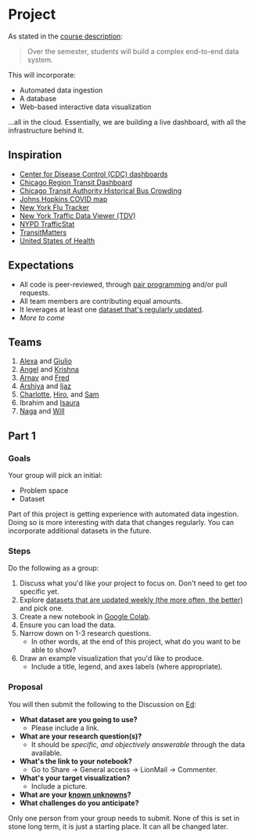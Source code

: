 # Project

As stated in the [course description](../README.md#course-description):

> Over the semester, students will build a complex end-to-end data system.

This will incorporate:

- Automated data ingestion
- A database
- Web-based interactive data visualization

…all in the cloud. Essentially, we are building a live dashboard, with all the infrastructure behind it.

## Inspiration

- [Center for Disease Control (CDC) dashboards](https://www.cdc.gov/nssp/php/data-research/dashboards/index.html)
- [Chicago Region Transit Dashboard](https://experience.arcgis.com/experience/2aa35be601ed4e1aa1b1fcf2bf56cb2f/page/Home/)
- [Chicago Transit Authority Historical Bus Crowding](https://capacitydb.ctadataportal.com/)
- [Johns Hopkins COVID map](https://coronavirus.jhu.edu/map.html)
- [New York Flu Tracker](https://nyshc.health.ny.gov/web/nyapd/new-york-state-flu-tracker)
- [New York Traffic Data Viewer (TDV)](https://www.dot.ny.gov/tdv)
- [NYPD TrafficStat](https://trafficsafetyforum.nypdonline.org/)
- [TransitMatters](https://dashboard.transitmatters.org/)
- [United States of Health](https://www.mckinsey.com/industries/public-sector/our-insights/us-public-health-dashboard)

## Expectations

- All code is peer-reviewed, through [pair programming](pairing.md) and/or pull requests.
- All team members are contributing equal amounts.
- It leverages at least one [dataset that's regularly updated](data.md#datasets-that-are-regularly-updated).
- _More to come_

## Teams

1. [Alexa](../people/alexachan.md) and [Giulio](../people/giulio.md)
1. [Angel](../people/angel.md) and [Krishna](../people/Krishna.md)
1. [Arnav](../people/arnav.md) and [Fred](../people/fred.md)
1. [Arshiya](../people/arshiya.md) and [Ijaz](../people/ijaz.md)
1. [Charlotte](../people/charlotte.md), [Hiro](../people/hiro.md), and [Sam](../people/sam.md)
1. Ibrahim and [Isaura](../people/isaura.md)
1. [Naga](../people/naga.md) and [Will](../people/willfrolich.md)

## Part 1

### Goals

Your group will pick an initial:

- Problem space
- Dataset

Part of this project is getting experience with automated data ingestion. Doing so is more interesting with data that changes regularly. You can incorporate additional datasets in the future.

### Steps

Do the following as a group:

1. Discuss what you'd like your project to focus on. Don't need to get _too_ specific yet.
1. Explore [datasets that are updated weekly (the more often, the better)](data.md#datasets-that-are-regularly-updated) and pick one.
1. Create a new notebook in [Google Colab](https://colab.research.google.com/).
1. Ensure you can load the data.
1. Narrow down on 1-3 research questions.
   - In other words, at the end of this project, what do you want to be able to show?
1. Draw an example visualization that you'd like to produce.
   - Include a title, legend, and axes labels (where appropriate).

### Proposal

You will then submit the following to the Discussion on [Ed](https://courseworks2.columbia.edu/courses/210480/external_tools/37606?display=borderless):

- **What dataset are you going to use?**
  - Please include a link.
- **What are your research question(s)?**
  - It should be _specific, and objectively answerable_ through the data available.
- **What's the link to your notebook?**
  - Go to Share -> General access -> LionMail -> Commenter.
- **What's your target visualization?**
  - Include a picture.
- **What are your [known unknowns](https://en.wikipedia.org/wiki/There_are_unknown_unknowns)?**
- **What challenges do you anticipate?**

Only one person from your group needs to submit. None of this is set in stone long term, it is just a starting place. It can all be changed later.
